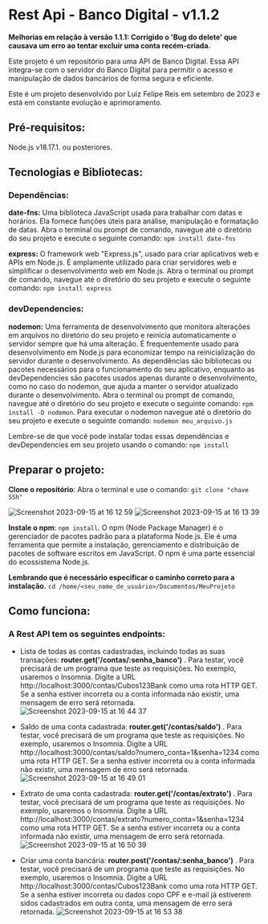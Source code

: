 # Rest Api - Banco Digital -  v1.1.2
**Melhorias em relação à versão 1.1.1: Corrigido o 'Bug do delete' que causava um erro ao tentar excluir uma conta recém-criada.**

Este projeto é um repositório para uma API de Banco Digital. Essa API integra-se com o servidor do Banco Digital para permitir o acesso e manipulação de dados bancários de forma segura e eficiente.

Este é um projeto desenvolvido por Luiz Felipe Reis em setembro de 2023 e está em constante evolução e aprimoramento.

## Pré-requisitos:
Node.js v18.17.1. ou posteriores.

## Tecnologias e Bibliotecas:

### Dependências:
**date-fns:** Uma biblioteca JavaScript usada para trabalhar com datas e horários. Ela fornece funções úteis para análise, manipulação e formatação de datas.
Abra o terminal ou prompt de comando, navegue até o diretório do seu projeto e execute o seguinte comando: ```npm install date-fns```

**express:** O framework web "Express.js", usado para criar aplicativos web e APIs em Node.js. É amplamente utilizado para criar servidores web e simplificar o desenvolvimento web em Node.js.
Abra o terminal ou prompt de comando, navegue até o diretório do seu projeto e execute o seguinte comando: ```npm install express```

### devDependencies:
**nodemon:** Uma ferramenta de desenvolvimento que monitora alterações em arquivos no diretório do seu projeto e reinicia automaticamente o servidor sempre que há uma alteração. É frequentemente usado para desenvolvimento em Node.js para economizar tempo na reinicialização do servidor durante o desenvolvimento.
As dependências são bibliotecas ou pacotes necessários para o funcionamento do seu aplicativo, enquanto as devDependencies são pacotes usados apenas durante o desenvolvimento, como no caso do nodemon, que ajuda a manter o servidor atualizado durante o desenvolvimento.
Abra o terminal ou prompt de comando, navegue até o diretório do seu projeto e execute o seguinte comando: ```npm install -D nodemon```. Para executar o nodemon navegue até o diretório do seu projeto e execute o seguinte comando: ```nodemon meu_arquivo.js```

Lembre-se de que você pode instalar todas essas dependências e devDependencies em seu projeto usando o comando: ```npm install```

## Preparar o projeto:
**Clone o repositório**: Abra o terminal e use o comando: ```git clone "chave SSh"```

![Screenshot 2023-09-15 at 16 12 59](https://github.com/DevFelipreis/banco-digital/assets/134344282/60c1f4e4-29e9-4832-abb8-3c5bb9b9e5f6)
![Screenshot 2023-09-15 at 16 13 39](https://github.com/DevFelipreis/banco-digital/assets/134344282/2c2865d6-45a5-4dd1-b2c4-6c494267046d)

**Instale o npm**: ```npm install```. O npm (Node Package Manager) é o gerenciador de pacotes padrão para a plataforma Node.js. Ele é uma ferramenta que permite a instalação, gerenciamento e distribuição de pacotes de software escritos em JavaScript. O npm é uma parte essencial do ecossistema Node.js.

**Lembrando que é necessário especificar o caminho correto para a instalação.**
```cd /home/<seu_nome_de_usuário>/Documentos/MeuProjeto```

## Como funciona:

### A Rest API tem os seguintes endpoints:

* Lista de todas as contas cadastradas, incluindo todas as suas transações: __router.get('/contas/:senha_banco')__ . Para testar, você precisará de um programa que teste as requisições. No exemplo, usaremos o Insomnia. Digite a URL http://localhost:3000/contas/Cubos123Bank como uma rota HTTP GET. Se a senha estiver incorreta ou a conta informada não existir, uma mensagem de erro será retornada.
![Screenshot 2023-09-15 at 16 44 37](https://github.com/DevFelipreis/banco-digital/assets/134344282/72cfbebb-48e7-47d6-a677-344d22ccb463)

* Saldo de uma conta cadastrada: __router.get('/contas/saldo')__ . Para testar, você precisará de um programa que teste as requisições. No exemplo, usaremos o Insomnia. Digite a URL http://localhost:3000/contas/saldo?numero_conta=1&senha=1234 como uma rota HTTP GET. Se a senha estiver incorreta ou a conta informada não existir, uma mensagem de erro será retornada.
![Screenshot 2023-09-15 at 16 49 01](https://github.com/DevFelipreis/banco-digital/assets/134344282/ed88a027-d808-43db-99ba-3dff5fbafbad)

* Extrato de uma conta cadastrada: __router.get('/contas/extrato')__ . Para testar, você precisará de um programa que teste as requisições. No exemplo, usaremos o Insomnia. Digite a URL http://localhost:3000/contas/extrato?numero_conta=1&senha=1234 como uma rota HTTP GET. Se a senha estiver incorreta ou a conta informada não existir, uma mensagem de erro será retornada.
![Screenshot 2023-09-15 at 16 50 39](https://github.com/DevFelipreis/banco-digital/assets/134344282/13586135-617a-4ae8-88c4-fc3dbcf56872)

* Criar uma conta bancária: __router.post('/contas/:senha_banco')__ . Para testar, você precisará de um programa que teste as requisições. No exemplo, usaremos o Insomnia. Digite a URL http://localhost:3000/contas/Cubos123Bank como uma rota HTTP GET. Se a senha estiver incorreta ou dados copo CPF e e-mail já estiverem sidos cadastrados em outra conta, uma mensagem de erro será retornada.
![Screenshot 2023-09-15 at 16 53 38](https://github.com/DevFelipreis/banco-digital/assets/134344282/6810e8e7-a62b-430c-9e83-0cdb5ee06e4c)




















